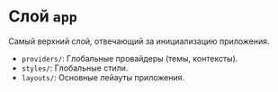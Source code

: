 # Слой `app`

Самый верхний слой, отвечающий за инициализацию приложения.

- `providers/`: Глобальные провайдеры (темы, контексты).
- `styles/`: Глобальные стили.
- `layouts/`: Основные лейауты приложения.
